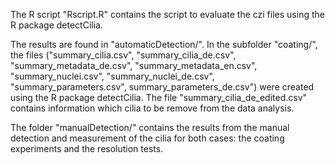 The R script "Rscript.R" contains the script to evaluate the czi files using the R package detectCilia.

The results are found in "automaticDetection/". In the subfolder "coating/", the files ("summary_cilia.csv", "summary_cilia_de.csv", "summary_metadata_de.csv", "summary_metadata_en.csv", "summary_nuclei.csv", "summary_nuclei_de.csv", "summary_parameters.csv", summary_parameters_de.csv") were created using the R package detectCilia. The file "summary_cilia_de_edited.csv" contains information which cilia to be remove from the data analysis.

The folder "manualDetection/" contains the results from the manual detection and measurement of the cilia for both cases: the coating experiments and the resolution tests.